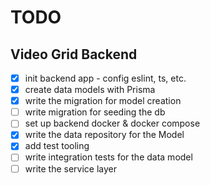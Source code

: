 # TODO

## Video Grid Backend
- [x] init backend app - config eslint, ts, etc.
- [x] create data models with Prisma
- [x] write the migration for model creation
- [ ] write migration for seeding the db
- [ ] set up backend docker & docker compose
- [x] write the data repository for the Model
- [x] add test tooling
- [ ] write integration tests for the data model
- [ ] write the service layer